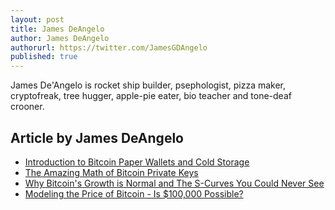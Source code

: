 ```yaml
---
layout: post
title: James DeAngelo
author: James DeAngelo
authorurl: https://twitter.com/JamesGDAngelo
published: true
---
```


James De'Angelo is rocket ship builder, psephologist, pizza maker, cryptofreak, tree hugger, apple-pie eater, bio teacher and tone-deaf crooner.

## Article by James DeAngelo
<ul>
<li><a href="/introduction-bitcoin-paper-wallets-cold-storage/">Introduction to Bitcoin Paper Wallets and Cold Storage</a></li>
<li><a href="/amazing-math-bitcoin-private-keys/">The Amazing Math of Bitcoin Private Keys</a></li>
<li><a href="/why-bitcoin-growth-normal/">Why Bitcoin's Growth is Normal and The S-Curves You Could Never See</a></li>
<li><a href="/modeling-bitcoin-price/">Modeling the Price of Bitcoin - Is $100,000 Possible?</a></li>
</ul>